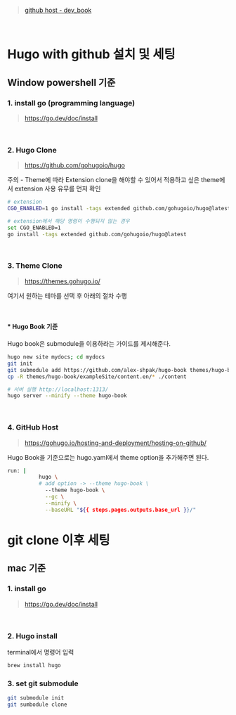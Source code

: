 > [github host - dev_book](https://loiipa.github.io/dev_book/)

<br/>

# Hugo with github 설치 및 세팅

## Window powershell 기준

### 1. install go (programming language)

> https://go.dev/doc/install

</br>

### 2. Hugo Clone

> https://github.com/gohugoio/hugo

주의 - Theme에 따라 Extension clone을 해야할 수 있어서 적용하고 싶은 theme에서 extension 사용 유무를 먼저 확인

```bash
# extension
CGO_ENABLED=1 go install -tags extended github.com/gohugoio/hugo@latest

# extension에서 해당 명령이 수행되지 않는 경우
set CGO_ENABLED=1
go install -tags extended github.com/gohugoio/hugo@latest
```

</br>

### 3. Theme Clone

> https://themes.gohugo.io/

여기서 원하는 테마를 선택 후 아래의 절차 수행

</br>

#### * Hugo Book 기준

Hugo book은 submodule을 이용하라는 가이드를 제시해준다.

```bash
hugo new site mydocs; cd mydocs
git init
git submodule add https://github.com/alex-shpak/hugo-book themes/hugo-book
cp -R themes/hugo-book/exampleSite/content.en/* ./content

# 서버 실행 http://localhost:1313/
hugo server --minify --theme hugo-book
```

</br>

### 4. GitHub Host

> https://gohugo.io/hosting-and-deployment/hosting-on-github/

Hugo Book을 기준으로는 hugo.yaml에서 theme option을 추가해주면 된다.

```bash
run: |
          hugo \
          # add option -> --theme hugo-book \
            --theme hugo-book \
            --gc \
            --minify \
            --baseURL "${{ steps.pages.outputs.base_url }}/"
```

# git clone 이후 세팅

## mac 기준

### 1. install go

> https://go.dev/doc/install

</br>

### 2. Hugo install

terminal에서 명령어 입력

```bash
brew install hugo
```

### 3. set git submodule

```bash
git submodule init
git sumbodule clone
```
